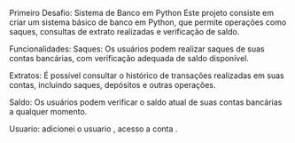 Primeiro Desafio: Sistema de Banco em Python
Este projeto consiste em criar um sistema básico de banco em Python, que permite operações como saques, consultas de extrato realizadas e verificação de saldo.

Funcionalidades:
Saques: Os usuários podem realizar saques de suas contas bancárias, com verificação adequada de saldo disponível.

Extratos: É possível consultar o histórico de transações realizadas em suas contas, incluindo saques, depósitos e outras operações.

Saldo: Os usuários podem verificar o saldo atual de suas contas bancárias a qualquer momento.

Usuario: adicionei o usuario , acesso a conta . 
